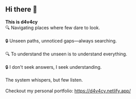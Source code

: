## Hi there 👋 

**This is d4v4cy**
<br>
🔍 Navigating places where few dare to look.
</br><br>
🔒 Unseen paths, unnoticed gaps—always searching.
</br> <br>
🔍 To understand the unseen is to understand everything.
</br> <br>
🔒 I don't seek answers, I seek understanding.
</br>
<br>
The system whispers, but few listen.
</br>
<br>
Checkout my personal portfolio: https://d4v4cy.netlify.app/
</br>
